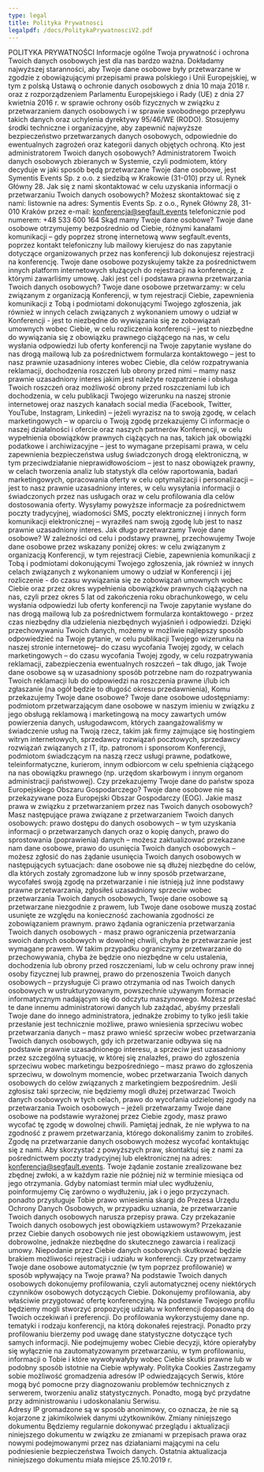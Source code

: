 ```yaml
---
type: legal
title: Polityka Prywatnosci
legalpdf: /docs/PolitykaPrywatnosciV2.pdf
---
```

POLITYKA PRYWATNOŚCI
Informacje ogólne
Twoja prywatność i ochrona Twoich danych osobowych jest dla nas bardzo ważna. Dokładamy najwyższej staranności, aby Twoje dane osobowe były przetwarzane w zgodzie z obowiązującymi przepisami prawa polskiego i Unii Europejskiej, w tym z polską Ustawą o ochronie danych osobowych z dnia 10 maja 2018 r. oraz z rozporządzeniem Parlamentu Europejskiego i Rady (UE) z dnia 27 kwietnia 2016 r. w sprawie ochrony osób fizycznych w związku z przetwarzaniem danych osobowych i w sprawie swobodnego przepływu takich danych oraz uchylenia dyrektywy 95/46/WE (RODO).
Stosujemy środki techniczne i organizacyjne, aby zapewnić najwyższe bezpieczeństwo przetwarzanych danych osobowych, odpowiednie do ewentualnych zagrożeń oraz kategorii danych objętych ochroną.
Kto jest administratorem Twoich danych osobowych?
Administratorem Twoich danych osobowych zbieranych w Systemie, czyli podmiotem, który decyduje w jaki sposób będą przetwarzane Twoje dane osobowe, jest Symentis Events Sp. z o.o. z siedzibą w Krakowie (31-010) przy ul. Rynek Główny 28.
Jak się z nami skontaktować w celu uzyskania informacji o przetwarzaniu Twoich danych osobowych?
Możesz skontaktować się z nami:
listownie na adres: Symentis Events Sp. z o.o., Rynek Główny 28, 31-010 Kraków
przez e-mail: konferencja@segfault.events
telefonicznie pod numerem: +48 533 600 164
Skąd mamy Twoje dane osobowe?
Twoje dane osobowe otrzymujemy bezpośrednio od Ciebie, różnymi kanałami komunikacji – gdy poprzez stronę internetową www segfault.events, poprzez kontakt telefoniczny lub mailowy kierujesz do nas zapytanie dotyczące organizowanych przez nas konferencji lub dokonujesz rejestracji na konferencję.
Twoje dane osobowe pozyskujemy także za pośrednictwem innych platform internetowych  służących do rejestracji na konferencję, z którymi zawarliśmy umowę.
Jaki jest cel i podstawa prawna przetwarzania Twoich danych osobowych?
Twoje dane osobowe przetwarzamy:
w celu związanym z organizacją Konferencji, w tym rejestracji Ciebie, zapewnienia komunikacji z Tobą i podmiotami dokonującymi Twojego zgłoszenia, jak również w innych celach związanych z wykonaniem umowy o udział w Konferencji - jest to niezbędne do wywiązania się ze zobowiązań umownych wobec Ciebie,
w celu rozliczenia konferencji – jest to niezbędne do wywiązania się z obowiązku prawnego ciążącego na nas,
w celu wysłania odpowiedzi lub oferty konferencji na Twoje zapytanie wysłane do nas drogą mailową lub za pośrednictwem formularza kontaktowego – jest to nasz prawnie uzasadniony interes wobec Ciebie,
dla celów rozpatrywania reklamacji, dochodzenia roszczeń lub obrony przed nimi – mamy nasz prawnie uzasadniony interes jakim jest należyte rozpatrzenie i obsługa Twoich roszczeń oraz możliwość obrony przed roszczeniami lub ich dochodzenia,
w celu publikacji Twojego wizerunku na naszej stronie internetowej oraz naszych kanałach social media (Facebook, Twitter, YouTube, Instagram, Linkedin) – jeżeli wyrazisz na to swoją zgodę,
w celach marketingowych – w oparciu o Twoją zgodę przekazujemy Ci informacje o naszej działalności i ofercie oraz naszych partnerów Konferencji,
w celu wypełnienia obowiązków prawnych ciążących na nas, takich jak obowiązki podatkowe i archiwizacyjne – jest to wymagane przepisami prawa,
w celu zapewnienia bezpieczeństwa usług świadczonych drogą elektroniczną, w tym  przeciwdziałanie nieprawidłowościom – jest to nasz obowiązek prawny,
w celach tworzenia analiz lub statystyk dla celów raportowania, badań marketingowych, opracowania oferty w celu optymalizacji i personalizacji – jest to nasz prawnie uzasadniony interes,
w celu wysyłania informacji o świadczonych przez nas usługach oraz w celu profilowania dla celów dostosowania oferty. Wysyłamy powyższe informacje za pośrednictwem poczty tradycyjnej, wiadomości SMS, poczty elektronicznej i innych form komunikacji elektronicznej – wyraziłeś nam swoją zgodę lub jest to nasz prawnie uzasadniony interes.
Jak długo przetwarzamy Twoje dane osobowe?
W zależności od celu i podstawy prawnej, przechowujemy Twoje dane osobowe przez wskazany poniżej okres:
w celu związanym z organizacją Konferencji, w tym rejestracji Ciebie, zapewnienia komunikacji z Tobą i podmiotami dokonującymi Twojego zgłoszenia, jak również w innych celach związanych z wykonaniem umowy o udział w Konferencji i jej rozliczenie - do czasu wywiązania się ze zobowiązań umownych wobec Ciebie oraz przez okres wypełnienia obowiązków prawnych ciążących na nas, czyli przez okres 5 lat od zakończenia roku obrachunkowego,
w celu wysłania odpowiedzi lub oferty konferencji na Twoje zapytanie wysłane do nas drogą mailową lub za pośrednictwem formularza kontaktowego - przez czas niezbędny dla udzielenia niezbędnych wyjaśnień i odpowiedzi. Dzięki przechowywaniu Twoich danych, możemy w możliwie najlepszy sposób odpowiedzieć na Twoje pytanie,
w celu publikacji Twojego wizerunku na naszej stronie internetowej– do czasu wycofania Twojej zgody,
w celach marketingowych – do czasu wycofania Twojej zgody,
w celu rozpatrywania reklamacji,  zabezpieczenia ewentualnych roszczeń – tak długo, jak Twoje dane osobowe są  w uzasadniony sposób potrzebne nam do rozpatrywania Twoich reklamacji lub do odpowiedzi na roszczenia prawne i/lub ich zgłaszanie (na ogół będzie to długość okresu przedawnienia),
Komu przekazujemy Twoje dane osobowe?
Twoje dane osobowe udostępniamy:
podmiotom przetwarzającym dane osobowe w naszym imieniu w związku z jego obsługą reklamową i marketingową na mocy zawartych umów powierzenia danych,
usługodawcom, których zaangażowaliśmy w świadczenie usług na Twoją rzecz, takim jak firmy zajmujące się hostingiem witryn internetowych, sprzedawcy rozwiązań pocztowych, sprzedawcy rozwiązań związanych z IT, itp.
patronom i sponsorom Konferencji,
podmiotom świadczącym na naszą rzecz usługi prawne, podatkowe, teleinformatyczne, kurierom,
innym odbiorcom w celu  spełnienia ciążącego na nas obowiązku prawnego (np. urzędom skarbowym i innym organom administracji państwowej).
Czy przekazujemy Twoje dane do państw spoza Europejskiego Obszaru Gospodarczego?
Twoje dane osobowe nie są przekazywane poza Europejski Obszar Gospodarczy (EOG).
Jakie masz prawa w związku z przetwarzaniem przez nas Twoich danych osobowych?
Masz następujące prawa związane z przetwarzaniem Twoich danych osobowych:
prawo dostępu do danych osobowych – w tym uzyskania informacji o przetwarzanych danych oraz o kopię danych,
prawo do sprostowania (poprawienia) danych – możesz zaktualizować przekazane nam dane osobowe,
prawo do usunięcia Twoich danych osobowych – możesz zgłosić do nas żądanie usunięcia Twoich danych osobowych w następujących sytuacjach:
dane osobowe nie są dłużej niezbędne do celów, dla których zostały zgromadzone lub w inny sposób przetwarzane,
wycofałeś swoją zgodę na przetwarzanie i nie istnieją już inne podstawy prawne przetwarzania,
zgłosiłeś uzasadniony sprzeciw wobec przetwarzania Twoich danych osobowych,
Twoje dane osobowe są przetwarzane niezgodnie z prawem, lub
Twoje dane osobowe muszą zostać usunięte ze względu na konieczność zachowania zgodności ze zobowiązaniem prawnym.
prawo żądania ograniczenia przetwarzania Twoich danych osobowych - masz prawo ograniczenia przetwarzania swoich danych osobowych w dowolnej chwili, chyba że przetwarzanie jest wymagane prawem. W takim przypadku ograniczymy przetwarzanie do przechowywania, chyba że będzie ono niezbędne w celu ustalenia, dochodzenia lub obrony przed roszczeniami, lub w celu ochrony praw innej osoby fizycznej lub prawnej,
prawo do przenoszenia Twoich danych osobowych – przysługuje Ci prawo otrzymania od nas Twoich danych osobowych w ustrukturyzowanym, powszechnie używanym formacie informatycznym nadającym się do odczytu maszynowego. Możesz przesłać te dane innemu administratorowi danych lub zażądać, abyśmy przesłali Twoje dane do innego administratora, jednakże zrobimy to tylko jeśli takie przesłanie jest technicznie możliwe,
prawo wniesienia sprzeciwu wobec przetwarzania danych – masz prawo wnieść sprzeciw wobec przetwarzania Twoich danych osobowych, gdy ich przetwarzanie odbywa się na podstawie prawnie uzasadnionego interesu, a sprzeciw jest uzasadniony przez szczególną sytuację, w której się znalazłeś,
prawo do zgłoszenia sprzeciwu wobec marketingu bezpośredniego – masz prawo do zgłoszenia sprzeciwu, w dowolnym momencie, wobec przetwarzania Twoich danych osobowych do celów związanych z marketingiem bezpośrednim. Jeśli zgłosisz taki sprzeciw, nie będziemy mogli dłużej przetwarzać Twoich danych osobowych w tych celach,
prawo do wycofania udzielonej zgody na przetwarzania Twoich osobowych – jeżeli przetwarzamy Twoje dane osobowe na podstawie wyrażonej przez Ciebie zgody, masz prawo wycofać tę zgodę w dowolnej chwili. Pamiętaj jednak, że nie wpływa to na zgodność z prawem przetwarzania, którego dokonaliśmy zanim to zrobiłeś. Zgodę na przetwarzanie danych osobowych możesz wycofać kontaktując się z nami.
Aby skorzystać z powyższych praw, skontaktuj się z nami za pośrednictwem poczty tradycyjnej lub elektronicznej na adres: konferencja@segfault.events. Twoje żądanie zostanie zrealizowane bez zbędnej zwłoki, a w każdym razie nie później niż w terminie miesiąca od jego otrzymania. Gdyby natomiast termin miał ulec wydłużeniu, poinformujemy Cię zarówno o wydłużeniu, jak i o jego przyczynach.
ponadto przysługuje Tobie prawo wniesienia skargi do Prezesa Urzędu Ochrony Danych Osobowych, w przypadku uznania, że przetwarzanie Twoich danych osobowych narusza przepisy prawa.
Czy przekazanie Twoich danych osobowych jest obowiązkiem ustawowym?
Przekazanie przez Ciebie danych osobowych nie jest obowiązkiem ustawowym, jest dobrowolne, jednakże niezbędne do skutecznego zawarcia i realizacji umowy. Niepodanie przez Ciebie danych osobowych skutkować będzie brakiem możliwości rejestracji i udziału w konferencji.
Czy przetwarzamy Twoje dane osobowe automatycznie (w tym poprzez profilowanie) w sposób wpływający na Twoje prawa?
Na podstawie Twoich danych osobowych dokonujemy profilowania, czyli automatycznej oceny niektórych czynników osobowych dotyczących Ciebie. Dokonujemy profilowania, aby właściwie przygotować ofertę konferencyjną. Na podstawie Twojego profilu będziemy mogli stworzyć propozycję udziału w konferencji dopasowaną do Twoich oczekiwań i preferencji. Do profilowania wykorzystujemy dane np. tematyki i rodzaju konferencji, na którą dokonałeś rejestracji. Ponadto przy profilowaniu bierzemy pod uwagę dane statystyczne dotyczące tych samych informacji.
Nie podejmujemy wobec Ciebie decyzji, które opierałyby się wyłącznie na zautomatyzowanym przetwarzaniu, w tym profilowaniu, informacji o Tobie i które wywoływałyby wobec Ciebie skutki prawne lub w podobny sposób istotnie na Ciebie wpływały.
Polityka Cookies
Zastrzegamy sobie możliwość gromadzenia adresów IP odwiedzających Serwis, które mogą być pomocne przy diagnozowaniu problemów technicznych z serwerem, tworzeniu analiz statystycznych. Ponadto, mogą być przydatne przy administrowaniu i udoskonalaniu Serwisu.  
 Adresy IP gromadzone są w sposób anonimowy, co oznacza, że nie są kojarzone z jakimikolwiek danymi użytkowników.
Zmiany niniejszego dokumentu
Będziemy regularnie dokonywać przeglądu i aktualizacji niniejszego dokumentu w związku ze zmianami w przepisach prawa oraz nowymi podejmowanymi przez nas działaniami mającymi na celu podniesienie bezpieczeństwa Twoich danych.
Ostatnia aktualizacja niniejszego dokumentu miała miejsce 25.10.2019 r.
